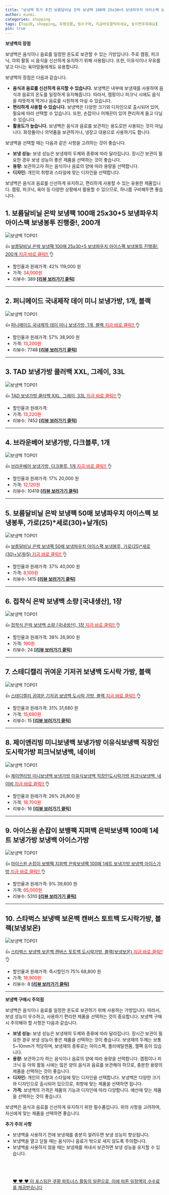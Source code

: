```yaml
---
title: "보냉백 특가 추천 보름달비닐 은박 보냉팩 100매 25x30+5 보냉파우치 아이스팩 보냉봉투 진행중!, 200개 비교 장점"
author: eunmi.
categories: shopping
tags: [Top10, shopping, 유행상품, 필수구매, 지금바로클릭하세요, 놓치면후회해요]
pin: true
---
```

**보냉백의 장점**

보냉백은 음식이나 음료를 일정한 온도로 보관할 수 있는 가방입니다. 주로 캠핑, 피크닉, 야외 활동 시 음식을 신선하게 유지하기 위해 사용됩니다. 또한, 이유식이나 우유를 넣고 다니는 육아맘들에게도 유용합니다.

보냉백의 장점은 다음과 같습니다.

* **음식과 음료를 신선하게 유지할 수 있습니다.** 보냉백은 내부에 보냉재를 사용하여 음식과 음료의 온도를 일정하게 유지해줍니다. 따라서, 캠핑이나 피크닉 시에도 음식을 따뜻하게 먹거나 음료를 시원하게 마실 수 있습니다.
* **편리하게 사용할 수 있습니다.** 보냉백은 다양한 크기와 디자인으로 출시되어 있어, 필요에 따라 선택할 수 있습니다. 또한, 손잡이나 어깨끈이 있어 편리하게 들고 다닐 수 있습니다.
* **활용도가 높습니다.** 보냉백은 음식과 음료를 보관하는 용도로만 사용되는 것이 아닙니다. 화장품이나 의약품을 보관하거나, 냉장고 대용으로 사용하기도 합니다.

보냉백을 선택할 때는 다음과 같은 사항을 고려하는 것이 좋습니다.

* **보냉 성능:** 보냉 성능은 보냉재의 두께와 종류에 따라 달라집니다. 장시간 보관이 필요한 경우 보냉 성능이 좋은 제품을 선택하는 것이 좋습니다.
* **용량:** 보관하고자 하는 음식이나 음료의 양에 따라 용량을 선택합니다.
* **디자인:** 개인의 취향과 스타일에 맞는 디자인을 선택합니다.

보냉백은 음식과 음료를 신선하게 유지하고, 편리하게 사용할 수 있는 유용한 제품입니다. 캠핑, 피크닉, 육아 등 다양한 상황에서 활용할 수 있으므로, 하나쯤 구비해두면 좋습니다.

   

## 1. 보름달비닐 은박 보냉팩 100매 25x30+5 보냉파우치 아이스팩 보냉봉투 진행중!, 200개

![보냉백 TOP01](https://thumbnail7.coupangcdn.com/thumbnails/remote/230x230ex/image/vendor_inventory/4e49/5d7111d53b7c8108dbc9a9f09b6bdda2935e542f0c6906167bc56c9fd292.jpg)


👍 [보름달비닐 은박 보냉팩 100매 25x30+5 보냉파우치 아이스팩 보냉봉투 진행중!, 200개 <font color=red> 지금 바로 클릭!! </font> ](https://link.coupang.com/re/AFFSDP?lptag=AF3617701&subid=GithubCoopas&pageKey=5353632365&traceid=V0-153&itemId=14588821384&vendorItemId=70957269099) 👌 


- 할인율과 원래가격: 42%  119,000   원
- 가격: <span style='color:red'>34,000원</span>
- 리뷰수: 389  [**[리뷰 보러가기 클릭]**](https://link.coupang.com/re/AFFSDP?lptag=AF3617701&subid=GithubCoopas&pageKey=5353632365&traceid=V0-153&itemId=14588821384&vendorItemId=70957269099)

---


   

## 2. 퍼니메이드 국내제작 데이 미니 보냉가방, 1개, 블랙

![보냉백 TOP01](https://thumbnail9.coupangcdn.com/thumbnails/remote/230x230ex/image/retail/images/1057270125352331-bbd7686a-1307-45c6-93c6-3cd9fe5ee1f9.jpg)


👍 [퍼니메이드 국내제작 데이 미니 보냉가방, 1개, 블랙 <font color=red> 지금 바로 클릭!! </font> ](https://link.coupang.com/re/AFFSDP?lptag=AF3617701&subid=GithubCoopas&pageKey=99300300&traceid=V0-153&itemId=303916093&vendorItemId=3749467104) 👌 


- 할인율과 원래가격: 57%  38,900   원
- 가격: <span style='color:red'>13,200원</span>
- 리뷰수: 7748  [**[리뷰 보러가기 클릭]**](https://link.coupang.com/re/AFFSDP?lptag=AF3617701&subid=GithubCoopas&pageKey=99300300&traceid=V0-153&itemId=303916093&vendorItemId=3749467104)

---


   

## 3. TAD 보냉가방 쿨러백 XXL, 그레이, 33L

![보냉백 TOP01](https://thumbnail10.coupangcdn.com/thumbnails/remote/230x230ex/image/retail/images/3173777043513696-a6fa561d-1310-4f82-b0d9-5558bbfba3a3.jpg)


👍 [TAD 보냉가방 쿨러백 XXL, 그레이, 33L <font color=red> 지금 바로 클릭!! </font> ](https://link.coupang.com/re/AFFSDP?lptag=AF3617701&subid=GithubCoopas&pageKey=7230229400&traceid=V0-153&itemId=18344543817&vendorItemId=80105298654) 👌 


- 할인율과 원래가격: 
- 가격: <span style='color:red'>13,220원</span>
- 리뷰수: 7452  [**[리뷰 보러가기 클릭]**](https://link.coupang.com/re/AFFSDP?lptag=AF3617701&subid=GithubCoopas&pageKey=7230229400&traceid=V0-153&itemId=18344543817&vendorItemId=80105298654)

---


   

## 4. 브라운베어 보냉가방, 다크블루, 1개

![보냉백 TOP01](https://thumbnail6.coupangcdn.com/thumbnails/remote/230x230ex/image/rs_quotation_api/skurirjm/2a764543adc84b48be45704fc581da41.jpg)


👍 [브라운베어 보냉가방, 다크블루, 1개 <font color=red> 지금 바로 클릭!! </font> ](https://link.coupang.com/re/AFFSDP?lptag=AF3617701&subid=GithubCoopas&pageKey=5448569241&traceid=V0-153&itemId=8308160673&vendorItemId=75596052454) 👌 


- 할인율과 원래가격: 17%  20,000   원
- 가격: <span style='color:red'>12,120원</span>
- 리뷰수: 10419  [**[리뷰 보러가기 클릭]**](https://link.coupang.com/re/AFFSDP?lptag=AF3617701&subid=GithubCoopas&pageKey=5448569241&traceid=V0-153&itemId=8308160673&vendorItemId=75596052454)

---


   

## 5. 보름달비닐 은박 보냉팩 50매 보냉파우치 아이스팩 보냉봉투, 가로(25)*세로(30)+날개(5)

![보냉백 TOP01](https://thumbnail7.coupangcdn.com/thumbnails/remote/230x230ex/image/vendor_inventory/8dde/d958500d1008e9771a10fcbcb6f727a4dcf409757f233d480c7c63f9604d.jpg)


👍 [보름달비닐 은박 보냉팩 50매 보냉파우치 아이스팩 보냉봉투, 가로(25)*세로(30)+날개(5) <font color=red> 지금 바로 클릭!! </font> ](https://link.coupang.com/re/AFFSDP?lptag=AF3617701&subid=GithubCoopas&pageKey=5486159122&traceid=V0-153&itemId=8562998172&vendorItemId=71284833873) 👌 


- 할인율과 원래가격: 37%  40,000   원
- 가격: <span style='color:red'>8,100원</span>
- 리뷰수: 1415  [**[리뷰 보러가기 클릭]**](https://link.coupang.com/re/AFFSDP?lptag=AF3617701&subid=GithubCoopas&pageKey=5486159122&traceid=V0-153&itemId=8562998172&vendorItemId=71284833873)

---


   

## 6. 접착식 은박 보냉백 소량 [국내생산], 1장

![보냉백 TOP01](https://thumbnail7.coupangcdn.com/thumbnails/remote/230x230ex/image/vendor_inventory/89b9/1bc56d92af1481aa6ddae05ca4e9beb499d6eeb456015d1d8300072e563e.jpg)


👍 [접착식 은박 보냉백 소량 [국내생산], 1장 <font color=red> 지금 바로 클릭!! </font> ](https://link.coupang.com/re/AFFSDP?lptag=AF3617701&subid=GithubCoopas&pageKey=7412424979&traceid=V0-153&itemId=19209370202&vendorItemId=85486883944) 👌 


- 할인율과 원래가격: 38%  26,900   원
- 가격: <span style='color:red'>190원</span>
- 리뷰수: 24  [**[리뷰 보러가기 클릭]**](https://link.coupang.com/re/AFFSDP?lptag=AF3617701&subid=GithubCoopas&pageKey=7412424979&traceid=V0-153&itemId=19209370202&vendorItemId=85486883944)

---


   

## 7. 스테디캘리 귀여운 기저귀 보냉백 도시락 가방, 블랙

![보냉백 TOP01](https://thumbnail7.coupangcdn.com/thumbnails/remote/230x230ex/image/vendor_inventory/f985/153f24f839d554d8592b1fd1db5a5f2a991fc3f4e1144e55d4134de248e3.jpg)


👍 [스테디캘리 귀여운 기저귀 보냉백 도시락 가방, 블랙 <font color=red> 지금 바로 클릭!! </font> ](https://link.coupang.com/re/AFFSDP?lptag=AF3617701&subid=GithubCoopas&pageKey=7308450607&traceid=V0-153&itemId=18717927370&vendorItemId=85850863970) 👌 


- 할인율과 원래가격: 31%  31,680   원
- 가격: <span style='color:red'>15,690원</span>
- 리뷰수: 15  [**[리뷰 보러가기 클릭]**](https://link.coupang.com/re/AFFSDP?lptag=AF3617701&subid=GithubCoopas&pageKey=7308450607&traceid=V0-153&itemId=18717927370&vendorItemId=85850863970)

---


   

## 8. 제이앤리빙 미니보냉백 보냉가방 이유식보냉백 직장인도시락가방 피크닉보냉백, 네이비

![보냉백 TOP01](https://thumbnail10.coupangcdn.com/thumbnails/remote/230x230ex/image/vendor_inventory/1481/86b21490583005ba16189d81042c3e3fbe6ded951e13f02ba83ee8f12155.jpg)


👍 [제이앤리빙 미니보냉백 보냉가방 이유식보냉백 직장인도시락가방 피크닉보냉백, 네이비 <font color=red> 지금 바로 클릭!! </font> ](https://link.coupang.com/re/AFFSDP?lptag=AF3617701&subid=GithubCoopas&pageKey=7279867639&traceid=V0-153&itemId=18584045499&vendorItemId=85634989403) 👌 


- 할인율과 원래가격: 26%  26,800   원
- 가격: <span style='color:red'>18,700원</span>
- 리뷰수: 16  [**[리뷰 보러가기 클릭]**](https://link.coupang.com/re/AFFSDP?lptag=AF3617701&subid=GithubCoopas&pageKey=7279867639&traceid=V0-153&itemId=18584045499&vendorItemId=85634989403)

---


   

## 9. 아이스원 손잡이 보뱅팩 지퍼백 은박보냉팩 100매 1세트 보냉가방 보냉백 아이스가방

![보냉백 TOP01](https://thumbnail6.coupangcdn.com/thumbnails/remote/230x230ex/image/vendor_inventory/images/2018/05/31/11/0/84a13807-8510-4d1b-991b-f2fc9bdd2e87.png)


👍 [아이스원 손잡이 보뱅팩 지퍼백 은박보냉팩 100매 1세트 보냉가방 보냉백 아이스가방 <font color=red> 지금 바로 클릭!! </font> ](https://link.coupang.com/re/AFFSDP?lptag=AF3617701&subid=GithubCoopas&pageKey=96465221&traceid=V0-153&itemId=296973159&vendorItemId=3730631390) 👌 


- 할인율과 원래가격: 9%  39,600   원
- 가격: <span style='color:red'>65,000원</span>
- 리뷰수: 5310  [**[리뷰 보러가기 클릭]**](https://link.coupang.com/re/AFFSDP?lptag=AF3617701&subid=GithubCoopas&pageKey=96465221&traceid=V0-153&itemId=296973159&vendorItemId=3730631390)

---


   

## 10. 스타벅스 보냉백 보온백 캔버스 토트백 도시락가방, 블랙(보냉보온)

![보냉백 TOP01](https://thumbnail6.coupangcdn.com/thumbnails/remote/230x230ex/image/vendor_inventory/4dd4/55829a6feaa91df516645341dd8b2e333bf4c5792b6bb4876fa5b74835a5.png)


👍 [스타벅스 보냉백 보온백 캔버스 토트백 도시락가방, 블랙(보냉보온) <font color=red> 지금 바로 클릭!! </font> ](https://link.coupang.com/re/AFFSDP?lptag=AF3617701&subid=GithubCoopas&pageKey=6599676720&traceid=V0-153&itemId=14924843234&vendorItemId=87160962896) 👌 


- 할인율과 원래가격: 즉시할인가 75%  68,800   원
- 가격: <span style='color:red'>18,900원</span>
- 리뷰수: 8  [**[리뷰 보러가기 클릭]**](https://link.coupang.com/re/AFFSDP?lptag=AF3617701&subid=GithubCoopas&pageKey=6599676720&traceid=V0-153&itemId=14924843234&vendorItemId=87160962896)

---
**보냉백 구매시 주의점**

보냉백은 음식이나 음료를 일정한 온도로 보관하기 위해 사용하는 가방입니다. 따라서, 보냉 성능이 우수하고, 사용하기 편리한 제품을 선택하는 것이 중요합니다. 보냉백 구매 시 주의해야 할 사항은 다음과 같습니다.

* **보냉 성능:** 보냉 성능은 보냉재의 두께와 종류에 따라 달라집니다. 장시간 보관이 필요한 경우 보냉 성능이 좋은 제품을 선택하는 것이 좋습니다. 보냉재의 두께는 보통 5~10mm가 적당하며, 보냉재의 종류로는 아이스팩, 폴리에틸렌폼, 젤팩 등이 있습니다.
* **용량:** 보관하고자 하는 음식이나 음료의 양에 따라 용량을 선택합니다. 캠핑이나 피크닉 등 야외 활동 시에는 많은 양의 음식과 음료를 보관해야 하므로, 충분한 용량의 제품을 선택하는 것이 좋습니다.
* **디자인:** 개인의 취향과 스타일에 맞는 디자인을 선택합니다. 보냉백은 다양한 크기와 디자인으로 출시되어 있으므로, 취향에 맞는 제품을 선택하면 됩니다.
* **가격:** 보냉백의 가격은 제품의 기능과 디자인에 따라 다양합니다. 예산에 맞는 제품을 선택하는 것이 좋습니다.

보냉백은 음식과 음료를 신선하게 유지하기 위한 필수품입니다. 위의 사항을 고려하여, 자신에게 맞는 제품을 선택하면 좋습니다.

**추가 주의 사항**

* 보냉백을 사용하기 전에 보냉재를 충분히 얼려두면 보냉 성능이 향상됩니다.
* 보냉백을 열고 닫을 때는 음식이나 음료가 밖으로 새지 않도록 주의합니다.
* 보냉백을 사용하지 않을 때는 보냉재를 꺼내서 보관하면 보냉 성능을 유지할 수 있습니다.<br><br><br><br><br> [ ❤ ❤ ❤ 이 포스팅은 쿠팡 파트너스 활동의 일환으로, 이에 따른 일정액의 수수료를 제공받습니다](https://link.coupang.com/a/bcEFyh)